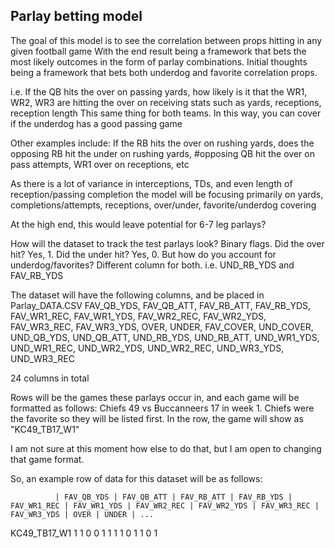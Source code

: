## Parlay betting model
The goal of this model is to see the correlation between props hitting in any given football game
With the end result being a framework that bets the most likely outcomes in the form of parlay combinations. Initial thoughts being a framework that bets both underdog and favorite correlation props.


i.e. If the QB hits the over on passing yards, how likely is it that the WR1, WR2, WR3 are hitting the over on receiving stats such as yards, receptions, reception length
This same thing for both teams. In this way, you can cover if the underdog has a good passing game

Other examples include: If the RB hits the over on rushing yards, does the opposing RB hit the under on rushing yards,
#opposing QB hit the over on pass attempts, WR1 over on receptions, etc

As there is a lot of variance in interceptions, TDs, and even length of reception/passing completion
the model will be focusing primarily on yards, completions/attempts, receptions, over/under, favorite/underdog covering

At the high end, this would leave potential for 6-7 leg parlays?

How will the dataset to track the test parlays look?
Binary flags. Did the over hit? Yes, 1. Did the under hit? Yes, 0. 
But how do you account for underdog/favorites? 
Different column for both. i.e. UND_RB_YDS and FAV_RB_YDS


The dataset will have the following columns, and be placed in Parlay_DATA.CSV
FAV_QB_YDS, FAV_QB_ATT, FAV_RB_ATT, FAV_RB_YDS, 
FAV_WR1_REC, FAV_WR1_YDS, FAV_WR2_REC, FAV_WR2_YDS, FAV_WR3_REC, FAV_WR3_YDS, OVER, UNDER, FAV_COVER, UND_COVER, UND_QB_YDS, UND_QB_ATT, UND_RB_YDS, UND_RB_ATT, UND_WR1_YDS, UND_WR1_REC,
UND_WR2_YDS, UND_WR2_REC, UND_WR3_YDS, UND_WR3_REC

24 columns in total

Rows will be the games these parlays occur in, and each game will be formatted as follows:
Chiefs 49 vs Buccanneers 17 in week 1. Chiefs were the favorite so they will be listed first. In the row, the game will show as "KC49_TB17_W1"

I am not sure at this moment how else to do that, but I am open to changing that game format.


So, an example row of data for this dataset will be as follows:

              | FAV_QB_YDS | FAV_QB_ATT | FAV_RB_ATT | FAV_RB_YDS | FAV_WR1_REC | FAV_WR1_YDS | FAV_WR2_REC | FAV_WR2_YDS | FAV_WR3_REC | FAV_WR3_YDS | OVER | UNDER | ...
   KC49_TB17_W1       1           1           0           0           1            1            1            1            0            1         1     0        1                
